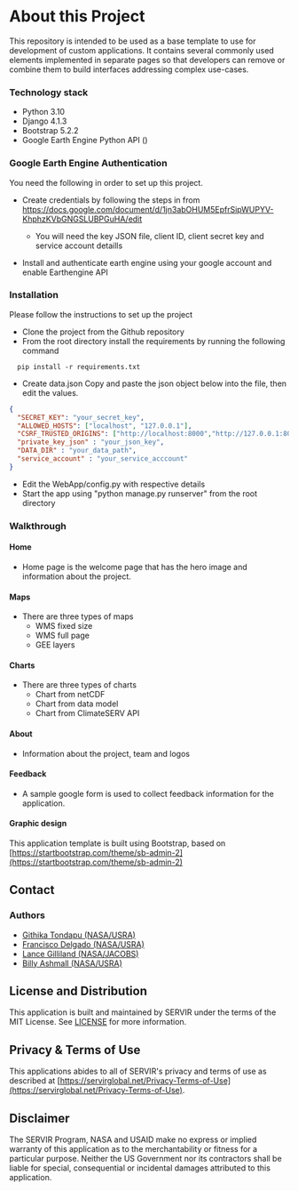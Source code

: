 # About this Project

This repository is intended to be used as a base template to use for development of custom applications. 
It contains several commonly used elements implemented in separate pages so that developers
can remove or combine them to build interfaces addressing complex use-cases.

### Technology stack

* Python 3.10
* Django 4.1.3
* Bootstrap 5.2.2
* Google Earth Engine Python API ()

### Google Earth Engine Authentication

You need the following in order to set up this project.

* Create credentials by following the steps in from https://docs.google.com/document/d/1jn3abOHUM5EpfrSipWUPYV-KhphzKVbGNGSLUBPGuHA/edit
    * You will need the key JSON file, client ID, client secret key and service account detaills
  
* Install and authenticate earth engine using your google account and enable Earthengine API 

### Installation

Please follow the instructions to set up the project
* Clone the project from the Github repository
* From the root directory install the requirements by running the following command 

```  
  pip install -r requirements.txt
```
* Create data.json Copy and paste the json object below into the file, then edit the values.
```json
{
  "SECRET_KEY": "your_secret_key",
  "ALLOWED_HOSTS": ["localhost", "127.0.0.1"],
  "CSRF_TRUSTED_ORIGINS": ["http://localhost:8000","http://127.0.0.1:8000"],
  "private_key_json" : "your_json_key",
  "DATA_DIR" : "your_data_path",
  "service_account" : "your_service_acccount"
}
```
* Edit the WebApp/config.py with respective details
* Start the app using "python manage.py runserver" from the root directory

### Walkthrough

#### Home
* Home page is the welcome page that has the hero image and information about the project. 
#### Maps
* There are three types of maps
  * WMS fixed size
  * WMS full page
  * GEE layers
#### Charts
* There are three types of charts
  * Chart from netCDF
  * Chart from data model
  * Chart from ClimateSERV API
#### About
* Information about the project, team and logos
#### Feedback
* A sample google form is used to collect feedback information for the application. 
#### Graphic design
This application template is built using Bootstrap, based on [https://startbootstrap.com/theme/sb-admin-2](https://startbootstrap.com/theme/sb-admin-2)

## Contact

### Authors

- [Githika Tondapu (NASA/USRA)](https://github.com/gtondapu)
- [Francisco Delgado (NASA/USRA)](https://github.com/fdelgadosv)
- [Lance Gilliland (NASA/JACOBS)](https://github.com/lgilliland)
- [Billy Ashmall (NASA/USRA)](https://github.com/billyz313)

## License and Distribution

This application is built and maintained by SERVIR under the terms of the MIT License. See
[LICENSE](https://github.com/SERVIR/AppTemplate2022/blob/master/license) for more information.

## Privacy & Terms of Use

This applications abides to all of SERVIR's privacy and terms of use as described
at [https://servirglobal.net/Privacy-Terms-of-Use](https://servirglobal.net/Privacy-Terms-of-Use).

## Disclaimer
The SERVIR Program, NASA and USAID make no express or implied warranty of this application as to the merchantability or fitness for a particular purpose. Neither the US Government nor its contractors shall be liable for special, consequential or incidental damages attributed to this application.